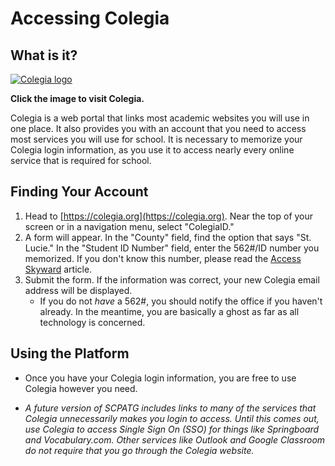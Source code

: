 # Accessing Colegia
## What is it?
[![Colegia logo](https://www.colegia.org/assets/colegia-0c1dc4ef5b6571251e711ac02cda316cef704db2440d468af54a79bf3790baf9.png)](https://colegia.org)

**Click the image to visit Colegia.**

Colegia is a web portal that links most academic websites you will use in one place. It also provides you with an account that you need to access most services you will use for school. It is necessary to memorize your Colegia login information, as you use it to access nearly every online service that is required for school.

## Finding Your Account
1. Head to [https://colegia.org](https://colegia.org). Near the top of your screen or in a navigation menu, select "ColegiaID."
2. A form will appear. In the "County" field, find the option that says "St. Lucie." In the "Student ID Number" field, enter the 562#/ID number you memorized. If you don't know this number, please read the [Access Skyward](/article/access_skyward) article.
3. Submit the form. If the information was correct, your new Colegia email address will be displayed.
    * If you do not *have* a 562#, you should notify the office if you haven't already. In the meantime, you are basically a ghost as far as all technology is concerned.

## Using the Platform
* Once you have your Colegia login information, you are free to use Colegia however you need.

* *A future version of SCPATG includes links to many of the services that Colegia unnecessarily makes you login to access. Until this comes out, use Colegia to access Single Sign On (SSO) for things like Springboard and Vocabulary.com. Other services like Outlook and Google Classroom do not require that you go through the Colegia website.*